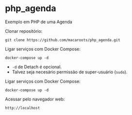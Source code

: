 # php_agenda
Exemplo em PHP de uma Agenda

Clonar repositório:
```
git clone https://github.com/macaroots/php_agenda.git
```

Ligar serviços com Docker Compose:
```
docker-compose up -d
```
* ```-d``` de Detach é opcional.
* Talvez seja necesário permissão de super-usuário (```sudo```).

Ligar serviços com Docker Compose:
```
docker-compose up -d
```

Acessar pelo navegador web:
```
http://localhost
```
